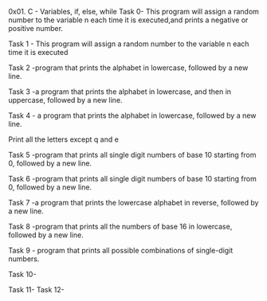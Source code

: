0x01. C - Variables, if, else, while
Task 0- This program will assign a random number to the variable n each time it is executed,and prints a negative or positive number.

Task 1 - This program will assign a random number to the variable n each time it is executed

Task 2 -program that prints the alphabet in lowercase, followed by a new line.

Task 3 -a program that prints the alphabet in lowercase, and then in uppercase, followed by a new line.

Task 4 - a program that prints the alphabet in lowercase, followed by a new line.

Print all the letters except q and e
 
Task 5 -program that prints all single digit numbers of base 10 starting from 0, followed by a new line.

Task 6 -program that prints all single digit numbers of base 10 starting from 0, followed by a new line.

Task 7 -a program that prints the lowercase alphabet in reverse, followed by a new line.

Task 8 -program that prints all the numbers of base 16 in lowercase, followed by a new line.

Task 9 - program that prints all possible combinations of single-digit numbers.

Task 10-

Task 11-
Task 12-
